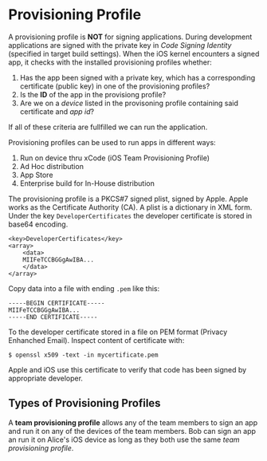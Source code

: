 # Provisioning Profile

A provisioning profile is **NOT** for signing applications. During development applications are signed with the private key in *Code Signing Identity* (specified in target build settings). When the iOS kernel encounters a signed app, it checks with the installed provisioning profiles whether:

1. Has the app been signed with a private key, which has a corresponding certificate (public key) in one of the provisioning profiles?
2. Is the **ID** of the app in the provisiong profile?
3. Are we on a *device* listed in the provisoning profile containing said certificate and *app id*?

If all of these criteria are fullfilled we can run the application.

Provisioning profiles can be used to run apps in different ways:

1. Run on device thru xCode (iOS Team Provisioning Profile)
2. Ad Hoc distribution
3. App Store
4. Enterprise build for In-House distribution

The provisioning profile is a PKCS#7 signed plist, signed by Apple. Apple works as the Certificate Authority (CA). A plist is a dictionary in XML form. Under the key `DeveloperCertificates` the developer certificate is stored in base64 encoding.

	<key>DeveloperCertificates</key>
	<array>
		<data>
		MIIFeTCCBGGgAwIBA...
		</data>
	</array>
	
Copy data into a file with ending `.pem` like this:
	
	-----BEGIN CERTIFICATE-----
	MIIFeTCCBGGgAwIBA...
	-----END CERTIFICATE-----
	
To the developer certificate stored in a file on PEM format (Privacy Enhanched Email). Inspect content of certificate with:

	$ openssl x509 -text -in mycertificate.pem
	
Apple and iOS use this certificate to verify that code has been signed by appropriate developer.

## Types of Provisioning Profiles

A **team provisioning profile** allows any of the team members to sign an app and run it on any of the devices of the team members. Bob can sign an app an run it on Alice's iOS device as long as they both use the same *team provisioning profile*.
